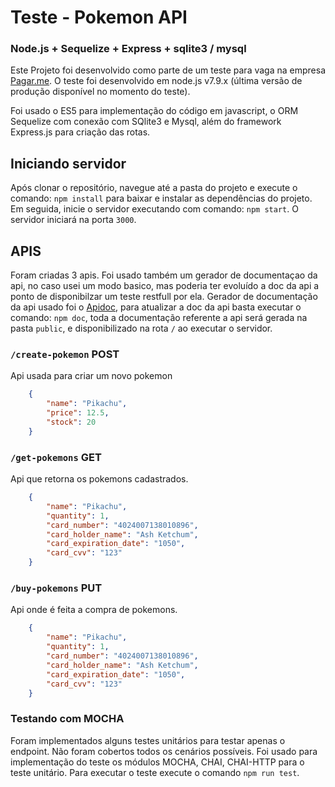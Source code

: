 # Teste - Pokemon API
### Node.js + Sequelize + Express + sqlite3 / mysql

Este Projeto foi desenvolvido como parte de um teste para vaga na empresa [Pagar.me](https://pagar.me/).
O teste foi desenvolvido em node.js v7.9.x (última versão de produção disponível no momento do teste).

Foi usado o ES5 para implementação do código em javascript, o ORM Sequelize com conexão com SQlite3 e Mysql, além do framework Express.js para criação das rotas.
 
## Iniciando servidor
Após clonar o repositório, navegue até a pasta do projeto e execute o comando: ` npm install ` para baixar e instalar as dependências do projeto.
Em seguida, inicie o servidor executando com comando: `npm start`.  O servidor iniciará na porta `3000`.


## APIS
Foram criadas 3 apis.
Foi usado também um gerador de documentaçao da api, no caso usei um modo basico, mas poderia ter evoluído a doc da api a ponto de disponibilzar um teste restfull por ela.
Gerador de documentação da api usado foi o [Apidoc](http://apidocjs.com/), para atualizar a doc da api basta executar o comando: ` npm doc `, 
toda a documentação referente a api será gerada na pasta ` public `, e disponibilizado na rota `/` ao executar o servidor.

###	`/create-pokemon` POST 
Api usada para criar um novo pokemon
```json
    {
        "name": "Pikachu",
        "price": 12.5,
        "stock": 20
    }
```
### `/get-pokemons` GET 
Api que retorna os pokemons cadastrados.

```json
    {
        "name": "Pikachu",
        "quantity": 1,
        "card_number": "4024007138010896",
        "card_holder_name": "Ash Ketchum",
        "card_expiration_date": "1050",
        "card_cvv": "123"
    }
```

### `/buy-pokemons` PUT 
Api onde é feita a compra de pokemons.

```json
    {
        "name": "Pikachu",
        "quantity": 1,
        "card_number": "4024007138010896",
        "card_holder_name": "Ash Ketchum",
        "card_expiration_date": "1050",
        "card_cvv": "123"
    }
```

### Testando com MOCHA
Foram implementados alguns testes unitários para testar apenas o endpoint. Não foram cobertos todos os cenários possíveis.
Foi usado para implementação do teste os módulos MOCHA, CHAI, CHAI-HTTP para o teste unitário.
Para executar o teste execute o comando `npm run test`.
